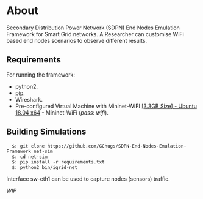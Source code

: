 About
====

Secondary Distribution Power Network (SDPN) End Nodes Emulation Framework for  Smart Grid networks. A Researcher can customise WiFi based end nodes scenarios to observe different results.


Requirements
------------

For running the framework:

- python2.
- pip.
- Wireshark.
- Pre-configured Virtual Machine with Mininet-WIFI [[3.3GB Size] - Ubuntu 18.04 x64](https://drive.google.com/file/d/1gRqGmkyPcw1waBlwfSGnOcucvXsHvATx/view?usp=sharing) -       Mininet-WiFi (_pass: wifi_).


Building Simulations
---------------------

```
  $: git clone https://github.com/GChugs/SDPN-End-Nodes-Emulation-Framework net-sim
  $: cd net-sim
  $: pip install -r requirements.txt 
  $: python2 bin/igrid-net
```

Interface sw-eth1 can be used to capture nodes (sensors) traffic. 

_WIP_
